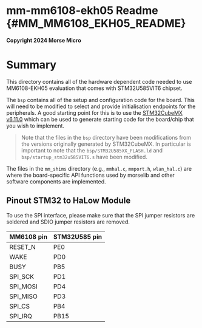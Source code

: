 mm-mm6108-ekh05 Readme {#MM_MM6108_EKH05_README}
====

__Copyright 2024 Morse Micro__

# Summary

This directory contains all of the hardware dependent code needed to use MM6108-EKH05 evaluation
that comes with STM32U585VIT6 chipset.

The `bsp` contains all of the setup and configuration code for the board. This will need
to be modified to select and provide initialisation endpoints for the peripherals. A good starting
point for this is to use the [STM32CubeMX v6.11.0](https://www.st.com/stm32cubemx) which can be
used to generate starting code for the board/chip that you wish to implement.

> Note that the files in the `bsp` directory have been modifications from the versions originally
> generated by STM32CubeMX. In particular is important to note that the
> `bsp/STM32U585XX_FLASH.ld` and `bsp/startup_stm32u585VIT6.s` have been modified.

The files in the `mm_shims` directory (e.g., `mmhal.c`, `mmport.h`, `wlan_hal.c`) are where the
board-specific API functions used by morselib and other software components are implemented.

## Pinout STM32 to HaLow Module
To use the SPI interface, please make sure that the SPI jumper resistors are soldered and SDIO
jumper resistors are removed.

MM6108 pin | STM32U585 pin
-----------|--------------
RESET_N    | PE0
WAKE       | PD0
BUSY       | PB5
SPI_SCK    | PD1
SPI_MOSI   | PD4
SPI_MISO   | PD3
SPI_CS     | PB4
SPI_IRQ    | PB15

